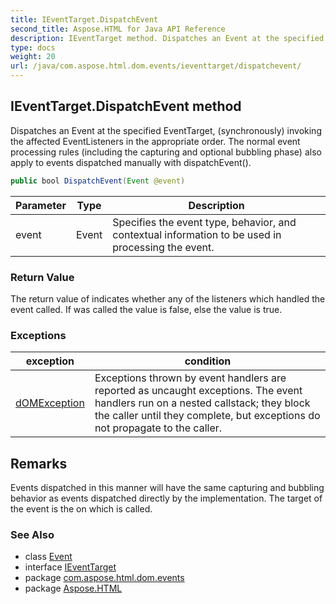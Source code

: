 ```yaml
---
title: IEventTarget.DispatchEvent
second_title: Aspose.HTML for Java API Reference
description: IEventTarget method. Dispatches an Event at the specified EventTarget synchronously invoking the affected EventListeners in the appropriate order. The normal event processing rules including the capturing and optional bubbling phase also apply to events dispatched manually with dispatchEvent
type: docs
weight: 20
url: /java/com.aspose.html.dom.events/ieventtarget/dispatchevent/
---
```

## IEventTarget.DispatchEvent method

Dispatches an Event at the specified EventTarget, (synchronously) invoking the affected EventListeners in the appropriate order. The normal event processing rules (including the capturing and optional bubbling phase) also apply to events dispatched manually with dispatchEvent().

```java
public bool DispatchEvent(Event @event)
```

| Parameter | Type | Description |
| --- | --- | --- |
| event | Event | Specifies the event type, behavior, and contextual information to be used in processing the event. |

### Return Value

The return value of indicates whether any of the listeners which handled the event called. If was called the value is false, else the value is true.

### Exceptions

| exception | condition |
| --- | --- |
| [dOMException](../../../com.aspose.html.dom/domexception/) | Exceptions thrown by event handlers are reported as uncaught exceptions. The event handlers run on a nested callstack; they block the caller until they complete, but exceptions do not propagate to the caller. |

## Remarks

Events dispatched in this manner will have the same capturing and bubbling behavior as events dispatched directly by the implementation. The target of the event is the on which is called.

### See Also

* class [Event](../../event/)
* interface [IEventTarget](../)
* package [com.aspose.html.dom.events](../../ieventtarget/)
* package [Aspose.HTML](../../../)
